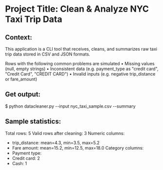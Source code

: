 # Project Title: Clean & Analyze NYC Taxi Trip Data

## Context:
This application is a CLI tool that receives, cleans, and summarizes raw taxi trip data stored in CSV and JSON formats.

Rows with the following common problems are simulated
• Missing values (null, empty strings)
• Inconsistent data (e.g. payment_type as "credit card", "Credit Card", "CREDIT CARD")
• Invalid inputs (e.g. negative trip_distance or fare_amount)

## Get output:
$ python datacleaner.py --input nyc_taxi_sample.csv --summary

## Sample statistics:
Total rows: 5
Valid rows after cleaning: 3
Numeric columns:
- trip_distance: mean=4.3, min=3.5, max=5.2
- Fare amount: mean=15.2, min=12.5, max=18.0
Category columns:
- Payment type:
- Credit card: 2
- Cash: 1